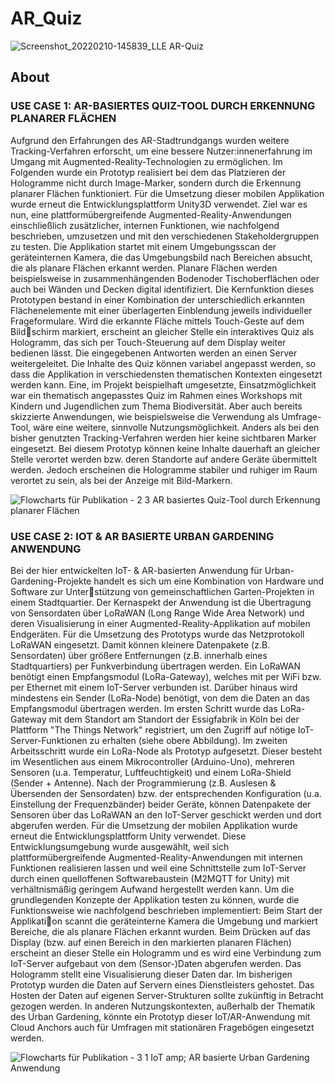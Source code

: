 # AR_Quiz

![Screenshot_20220210-145839_LLE AR-Quiz](https://user-images.githubusercontent.com/57839896/174756989-ebff13a1-a429-4203-9585-e400cd9abfa1.jpg)

## About

### USE CASE 1: AR-BASIERTES QUIZ-TOOL DURCH ERKENNUNG PLANARER FLÄCHEN

Aufgrund den Erfahrungen des AR-Stadtrundgangs wurden weitere Tracking-Verfahren erforscht, um eine bessere Nutzer:innenerfahrung im Umgang mit Augmented-Reality-Technologien zu ermöglichen. Im Folgenden wurde ein Prototyp realisiert 
bei dem das Platzieren der Hologramme nicht durch Image-Marker, sondern durch 
die Erkennung planarer Flächen funktioniert. Für die Umsetzung dieser mobilen Applikation wurde erneut die Entwicklungsplattform Unity3D verwendet. Ziel war es 
nun, eine plattformübergreifende Augmented-Reality-Anwendungen einschließlich 
zusätzlicher, internen Funktionen, wie nachfolgend beschrieben, umzusetzen und 
mit den verschiedenen Stakeholdergruppen zu testen.
Die Applikation startet mit einem Umgebungsscan der geräteinternen Kamera, 
die das Umgebungsbild nach Bereichen absucht, die als planare Flächen erkannt 
werden. Planare Flächen werden beispielsweise in zusammenhängenden Bodenoder Tischoberflächen oder auch bei Wänden und Decken digital identifiziert. Die 
Kernfunktion dieses Prototypen bestand in einer Kombination der unterschiedlich 
erkannten Flächenelemente mit einer überlagerten Einblendung jeweils individueller Frageformulare. Wird die erkannte Fläche mittels Touch-Geste auf dem Bildschirm markiert, erscheint an gleicher Stelle ein interaktives Quiz als Hologramm, 
das sich per Touch-Steuerung auf dem Display weiter bedienen lässt. Die eingegebenen Antworten werden an einen Server weitergeleitet. Die Inhalte des Quiz können 
variabel angepasst werden, so dass die Applikation in verschiedensten thematischen 
Kontexten eingesetzt werden kann. Eine, im Projekt beispielhaft umgesetzte, Einsatzmöglichkeit war ein thematisch angepasstes Quiz im Rahmen eines Workshops 
mit Kindern und Jugendlichen zum Thema Biodiversität. Aber auch bereits skizzierte 
Anwendungen, wie beispielsweise die Verwendung als Umfrage-Tool, wäre eine weitere, sinnvolle Nutzungsmöglichkeit.
Anders als bei den bisher genutzten Tracking-Verfahren werden hier keine sichtbaren Marker eingesetzt. Bei diesem Prototyp können keine Inhalte dauerhaft an 
gleicher Stelle verortet werden bzw. deren Standorte auf andere Geräte übermittelt 
werden. 
Jedoch erscheinen die Hologramme stabiler und ruhiger im Raum verortet zu sein, 
als bei der Anzeige mit Bild-Markern.

![Flowcharts für Publikation - 2 3  AR basiertes Quiz-Tool durch Erkennung planarer Flächen](https://user-images.githubusercontent.com/57839896/174757088-2a515aea-fcef-4cca-9da9-63c632686dc9.jpg)

### USE CASE 2: IOT & AR BASIERTE URBAN GARDENING ANWENDUNG

Bei der hier entwickelten IoT- & AR-basierten Anwendung für Urban-Gardening-Projekte handelt es sich um eine Kombination von Hardware und Software zur Unterstützung von gemeinschaftlichen Garten-Projekten in einem Stadtquartier. Der 
Kernaspekt der Anwendung ist die Übertragung von Sensordaten über LoRaWAN 
(Long Range Wide Area Network) und deren Visualisierung in einer Augmented-Reality-Applikation auf mobilen Endgeräten. Für die Umsetzung des Prototyps wurde 
das Netzprotokoll LoRaWAN eingesetzt. Damit können kleinere Datenpakete (z.B. 
Sensordaten) über größere Entfernungen (z.B. innerhalb eines Stadtquartiers) per 
Funkverbindung übertragen werden. Ein LoRaWAN benötigt einen Empfangsmodul 
(LoRa-Gateway), welches mit per WiFi bzw. per Ethernet mit einem IoT-Server verbunden ist. Darüber hinaus wird mindestens ein Sender (LoRa-Node) benötigt, von 
dem die Daten an das Empfangsmodul übertragen werden. 
Im ersten Schritt wurde das LoRa-Gateway mit dem Standort am Standort der Essigfabrik in Köln bei der Plattform "The Things Network" registriert, um den Zugriff 
auf nötige IoT-Server-Funktionen zu erhalten (siehe obere Abbildung). Im zweiten 
Arbeitsschritt wurde ein LoRa-Node als Prototyp aufgesetzt. Dieser besteht im 
Wesentlichen aus einem Mikrocontroller (Arduino-Uno), mehreren Sensoren (u.a. 
Temperatur, Luftfeuchtigkeit) und einem LoRa-Shield (Sender + Antenne). Nach der 
Programmierung (z.B. Auslesen & Übersenden der Sensordaten) bzw. der entsprechenden Konfiguration (u.a. Einstellung der Frequenzbänder) beider Geräte, können 
Datenpakete der Sensoren über das LoRaWAN an den IoT-Server geschickt werden 
und dort abgerufen werden. Für die Umsetzung der mobilen Applikation wurde 
erneut die Entwicklungsplattform Unity verwendet. Diese Entwicklungsumgebung 
wurde ausgewählt, weil sich plattformübergreifende Augmented-Reality-Anwendungen mit internen Funktionen realisieren lassen und weil eine Schnittstelle zum 
IoT-Server durch einen quelloffenen Softwarebaustein (M2MQTT for Unity) mit verhältnismäßig geringem Aufwand hergestellt werden kann. 
Um die grundlegenden Konzepte der Applikation testen zu können, wurde die Funktionsweise wie nachfolgend beschrieben implementiert: Beim Start der Applikation scannt die geräteinterne Kamera die Umgebung und markiert Bereiche, die als 
planare Flächen erkannt wurden. Beim Drücken auf das Display (bzw. auf einen Bereich in den markierten planaren Flächen) erscheint an dieser Stelle ein Hologramm 
und es wird eine Verbindung zum IoT-Server aufgebaut von dem (Sensor-)Daten abgerufen werden. Das Hologramm stellt eine Visualisierung dieser Daten dar. Im 
bisherigen Prototyp wurden die Daten auf Servern eines Dienstleisters gehostet. 
Das Hosten der Daten auf eigenen Server-Strukturen sollte zukünftig in Betracht gezogen werden. In anderen Nutzungskontexten, außerhalb der Thematik des Urban 
Gardening, könnte ein Prototyp dieser IoT/AR-Anwendung mit Cloud Anchors auch 
für Umfragen mit stationären Fragebögen eingesetzt werden.

![Flowcharts für Publikation - 3 1  IoT  amp; AR basierte Urban Gardening Anwendung](https://user-images.githubusercontent.com/57839896/174757430-7dc73ce1-ec98-47f7-9b53-d53b4bd6d248.jpg)
